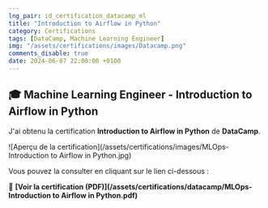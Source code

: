 ```yaml
---
lng_pair: id_certification_datacamp_ml
title: "Introduction to Airflow in Python"
category: Certifications
tags: [DataCamp, Machine Learning Engineer]
img: "/assets/certifications/images/Datacamp.png"
comments_disable: true
date: 2024-06-07 22:00:00 +0100
---
```


## 🎓 Machine Learning Engineer - Introduction to Airflow in Python

J'ai obtenu la certification **Introduction to Airflow in Python** de **DataCamp**.

![Aperçu de la certification](/assets/certifications/images/MLOps-Introduction to Airflow in Python.jpg)  

Vous pouvez la consulter en cliquant sur le lien ci-dessous :

📜 **[Voir la certification (PDF)](/assets/certifications/datacamp/MLOps-Introduction to Airflow in Python.pdf)** 
